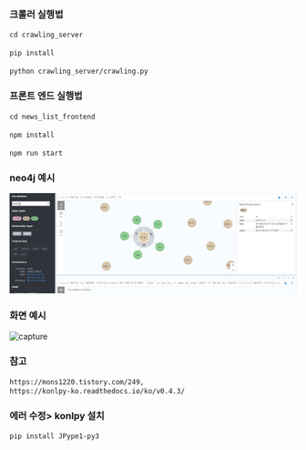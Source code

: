 ### 크롤러 실행법

```
cd crawling_server

pip install 

python crawling_server/crawling.py

```

### 프론트 엔드 실행법

```
cd news_list_frontend

npm install

npm run start
```

### neo4j  예시
![캡처](file\pic111.jpg)

### 화면  예시
![capture](file\file\Hnet.com-image.gif)





### 참고
```
https://mons1220.tistory.com/249,
https://konlpy-ko.readthedocs.io/ko/v0.4.3/
```

### 에러 수정> konlpy 설치

```
pip install JPype1-py3
```